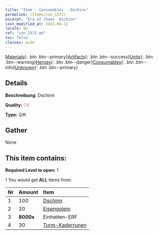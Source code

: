 ```yaml
---
title: "Item - Consumables - Dschinn"
permalink: /Items/con_1572/
excerpt: "Era of Chaos  Dschinn"
last_modified_at: 2021-04-12
locale: de
ref: "con_1572.md"
toc: false
classes: wide
---
```

 [Materials](/de/Items/){: .btn .btn--primary}[Artifacts](/de/Items/Artifacts/){: .btn .btn--success}[Units](/de/Items/Units/){: .btn .btn--warning}[Heroes](/de/Items/Heroes/){: .btn .btn--danger}[Consumables](/de/Items/Consumables/){: .btn .btn--info}[Unknown](/de/Items/Unknown/){: .btn .btn--primary}

## Details
 **Beschreibung:** Dschinn

 **Quality:** <span style="color: #DA70D6">OK</span>

 **Type:** Gift

## Gather

  None

## This item contains:

 **Required Level to open:** 1

 1 You would get **ALL** items  from:

  | Nr | Amount |     Item    |
  |:---|:-------|:------------|
  | 1 | 100 | [Dschinn](/de/Items/unt_239/) | 
  | 2 | 20 | [Eisengolem](/de/Items/unt_237/) | 
  | 3 |  **8000x** | Einheiten-ERF |  | 
  | 4 | 30 | [Turm-Kaderrunen](/de/Items/con_785/) | 
